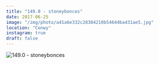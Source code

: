 ```yaml
---
title: "149.0 - stoneybonces"
date: 2017-06-25
image: "/img/photo/a41a6e332c28384210b54644ba431ae5.jpg"
location: "Conwy"
instagram: true
draft: false
---
```


![149.0 - stoneybonces](/img/photo/a41a6e332c28384210b54644ba431ae5.jpg)
